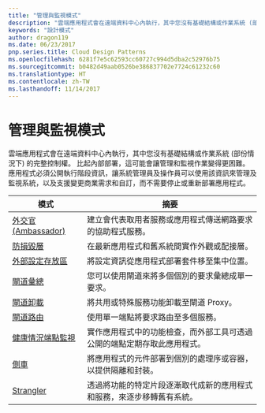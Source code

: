 ```yaml
---
title: "管理與監視模式"
description: "雲端應用程式會在遠端資料中心內執行，其中您沒有基礎結構或作業系統 (部份情況下) 的完整控制權。 比起內部部署，這可能會讓管理和監視作業變得更困難。 應用程式必須公開執行階段資訊，讓系統管理員及操作員可以使用該資訊來管理及監視系統，以及支援變更商業需求和自訂，而不需要停止或重新部署應用程式。"
keywords: "設計模式"
author: dragon119
ms.date: 06/23/2017
pnp.series.title: Cloud Design Patterns
ms.openlocfilehash: 6281f7e5c62593cc60727c994d5dba2c52976b75
ms.sourcegitcommit: b0482d49aab0526be386837702e7724c61232c60
ms.translationtype: HT
ms.contentlocale: zh-TW
ms.lasthandoff: 11/14/2017
---
```

# <a name="management-and-monitoring-patterns"></a>管理與監視模式

雲端應用程式會在遠端資料中心內執行，其中您沒有基礎結構或作業系統 (部份情況下) 的完整控制權。 比起內部部署，這可能會讓管理和監視作業變得更困難。 應用程式必須公開執行階段資訊，讓系統管理員及操作員可以使用該資訊來管理及監視系統，以及支援變更商業需求和自訂，而不需要停止或重新部署應用程式。

| 模式 | 摘要 |
| ------- | ------- |
| [外交官 (Ambassador)](../ambassador.md) | 建立會代表取用者服務或應用程式傳送網路要求的協助程式服務。 |
| [防損毀層](../anti-corruption-layer.md) | 在最新應用程式和舊系統間實作外觀或配接層。 |
| [外部設定存放區](../external-configuration-store.md) | 將設定資訊從應用程式部署套件移至集中位置。 |
| [閘道彙總](../gateway-aggregation.md) | 您可以使用閘道來將多個個別的要求彙總成單一要求。 |
| [閘道卸載](../gateway-offloading.md) | 將共用或特殊服務功能卸載至閘道 Proxy。 |
| [閘道路由](../gateway-routing.md) | 使用單一端點將要求路由至多個服務。 |
| [健康情況端點監視](../health-endpoint-monitoring.md) | 實作應用程式中的功能檢查，而外部工具可透過公開的端點定期存取此應用程式。 |
| [側車](../sidecar.md) | 將應用程式的元件部署到個別的處理序或容器，以提供隔離和封裝。 |
| [Strangler](../strangler.md) | 透過將功能的特定片段逐漸取代成新的應用程式和服務，來逐步移轉舊有系統。 |
